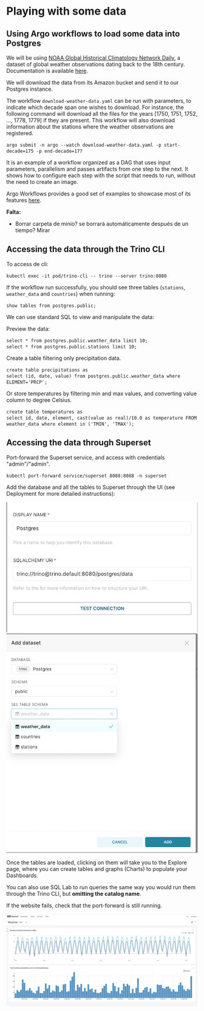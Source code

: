# Playing with some data

## Using Argo workflows to load some data into Postgres

We will be using [NOAA Global Historical Climatology Network Daily](https://registry.opendata.aws/noaa-ghcn/), a dataset of global weather observations dating back to the 18th century. Documentation is available [here](https://github.com/awslabs/open-data-docs/tree/main/docs/noaa/noaa-ghcn).

We will download the data from its Amazon bucket and send it to our Postgres instance.

The workflow `download-weather-data.yaml` can be run with parameters, to indicate which decade span one wishes to download. For instance, the following command will download all the files for the years [1750, 1751, 1752, ..., 1778, 1779] if they are present. 
This workflow will also download information about the stations where the weather observations are registered.

```
argo submit -n argo --watch download-weather-data.yaml -p start-decade=175 -p end-decade=177
```

It is an example of a workflow organized as a DAG that uses input parameters, parallelism and passes artifacts from one step to the next. It shows how to configure each step with the script that needs to run, without the need to create an image.

Argo Workflows provides a good set of examples to showcase most of its features [here](https://github.com/argoproj/argo-workflows/tree/master/examples).

**Falta:**
- Borrar carpeta de minio? se borrará automáticamente después de un tiempo? Mirar



## Accessing the data through the Trino CLI

To access de cli:

```
kubectl exec -it pod/trino-cli -- trino --server trino:8080
```

If the workflow run successfully, you should see three tables (`stations`, `weather_data` and `countries`) when running:

```
show tables from postgres.public;
```

We can use standard SQL to view and manipulate the data:

Preview the data:

```
select * from postgres.public.weather_data limit 10;
select * from postgres.public.stations limit 10;
```

Create a table filtering only precipitation data.

```
create table precipitations as 
select (id, date, value) from postgres.public.weather_data where ELEMENT='PRCP';
```

Or store temperatures by filtering min and max values, and converting value column to degree Celsius.
```
create table temperatures as
select id, date, element, cast(value as real)/10.0 as temperature FROM
weather_data where element in ('TMIN', 'TMAX');
```


## Accessing the data through Superset

Port-forward the Superset service, and access with credentials "admin"/"admin".

```
kubectl port-forward service/superset 8088:8088 -n superset
```

Add the database and all the tables to Superset through the UI (see Deployment for more detailed instructions):

![superset-postgres](img/superset-connect-to-postgres.png "postgres-connection-through-trino")
![add-datasets](img/superset-add-datasets.png "superset-add-datasets")


Once the tables are loaded, clicking on them will take you to the Explore page, where you can create tables and graphs (Charts) to populate your Dashboards.

You can also use SQL Lab to run queries the same way you would run them through the Trino CLI, but **omitting the catalog name**.

If the website fails, check that the port-forward is still running.


![example-dashboard](img/example-dashboard.png "superset-example-dashboard")






